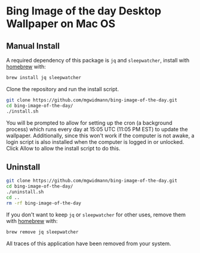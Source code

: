 # Bing Image of the day Desktop Wallpaper on Mac OS

## Manual Install

A required dependency of this package is `jq` and `sleepwatcher`, install with [homebrew](https://brew.sh/) with:

```bash
brew install jq sleepwatcher
```

Clone the repository and run the install script.

```bash
git clone https://github.com/mgwidmann/bing-image-of-the-day.git
cd bing-image-of-the-day/
./install.sh
```

You will be prompted to allow for setting up the cron (a background process) which runs every day at 15:05 UTC (11:05 PM EST) to update the wallpaper. Additionally, since this won't work if the computer is not awake, a login script is also installed when the computer is logged in or unlocked. Click Allow to allow the install script to do this.

## Uninstall

```bash
git clone https://github.com/mgwidmann/bing-image-of-the-day.git
cd bing-image-of-the-day/
./uninstall.sh
cd ..
rm -rf bing-image-of-the-day
```

If you don't want to keep `jq` or `sleepwatcher` for other uses, remove them with [homebrew](https://brew.sh/) with:

```bash
brew remove jq sleepwatcher
```

All traces of this application have been removed from your system.
